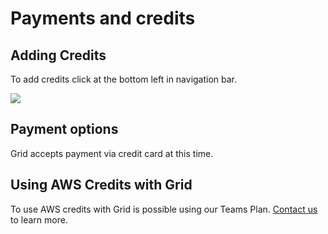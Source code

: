 
# Payments and credits

## Adding Credits

To add credits click at the bottom left in navigation bar.

![](/images/platform/bill.gif)

## Payment options

Grid accepts payment via credit card at this time. 

## Using AWS Credits with Grid

To use AWS credits with Grid is possible using our Teams Plan. [Contact us](mailto:support@grid.ai) to learn more.
